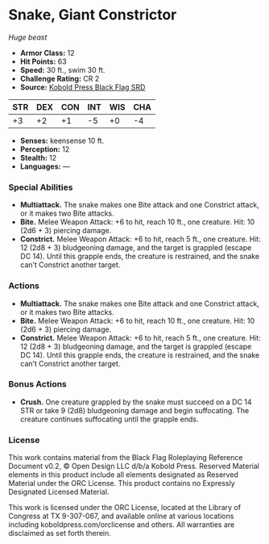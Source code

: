# Snake, Giant Constrictor

*Huge beast*

- **Armor Class:** 12
- **Hit Points:** 63
- **Speed:** 30 ft., swim 30 ft.
- **Challenge Rating:** CR 2
- **Source:** [Kobold Press Black Flag SRD](https://koboldpress.com/black-flag-roleplaying/)

| STR | DEX | CON | INT | WIS | CHA |
| --- | --- | --- | --- | --- | --- |
| +3 | +2 | +1 | -5 | +0 | -4 |

- **Senses:** keensense 10 ft.
- **Perception:** 12
- **Stealth:** 12
- **Languages:** —

### Special Abilities

- **Multiattack.** The snake makes one Bite attack and one Constrict attack, or it makes two Bite attacks.
- **Bite.** Melee Weapon Attack: +6 to hit, reach 10 ft., one creature. Hit: 10 (2d6 + 3) piercing damage.
- **Constrict.** Melee Weapon Attack: +6 to hit, reach 5 ft., one creature. Hit: 12 (2d8 + 3) bludgeoning damage, and the target is grappled (escape DC 14). Until this grapple ends, the creature is restrained, and the snake can’t Constrict another target.

### Actions

- **Multiattack.** The snake makes one Bite attack and one Constrict attack, or it makes two Bite attacks.
- **Bite.** Melee Weapon Attack: +6 to hit, reach 10 ft., one creature. Hit: 10 (2d6 + 3) piercing damage.
- **Constrict.** Melee Weapon Attack: +6 to hit, reach 5 ft., one creature. Hit: 12 (2d8 + 3) bludgeoning damage, and the target is grappled (escape DC 14). Until this grapple ends, the creature is restrained, and the snake can’t Constrict another target.

### Bonus Actions

- **Crush.** One creature grappled by the snake must succeed on a DC 14 STR or take 9 (2d8) bludgeoning damage and begin suffocating. The creature continues suffocating until the grapple ends.

### License

This work contains material from the Black Flag Roleplaying Reference Document v0.2, © Open Design LLC d/b/a Kobold Press. Reserved Material elements in this product include all elements designated as Reserved Material under the ORC License. This product contains no Expressly Designated Licensed Material.

This work is licensed under the ORC License, located at the Library of Congress at TX 9-307-067, and available online at various locations including koboldpress.com/orclicense and others. All warranties are disclaimed as set forth therein.

